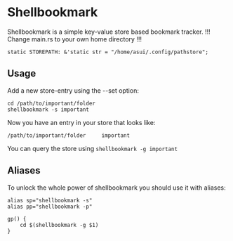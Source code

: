 # Shellbookmark

Shellbookmark is a simple key-value store based bookmark tracker.
!!! Change main.rs to your own home directory !!!
```
static STOREPATH: &'static str = "/home/asui/.config/pathstore";
```

## Usage

Add a new store-entry using the --set option:
```
cd /path/to/important/folder
shellbookmark -s important
```

Now you have an entry in your store that looks like:
```
/path/to/important/folder     important
```


You can query the store using `shellbookmark -g important`


## Aliases

To unlock the whole power of shellbookmark you should use it with aliases:

```
alias sp="shellbookmark -s" 
alias pp="shellbookmark -p"

gp() {
	cd $(shellbookmark -g $1)
}
```


